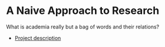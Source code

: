 # A Naive Approach to Research
What is academia really but a bag of words and their relations?

- [Project description](https://kma32527.github.io/_projects/_lsa/overview.html)


